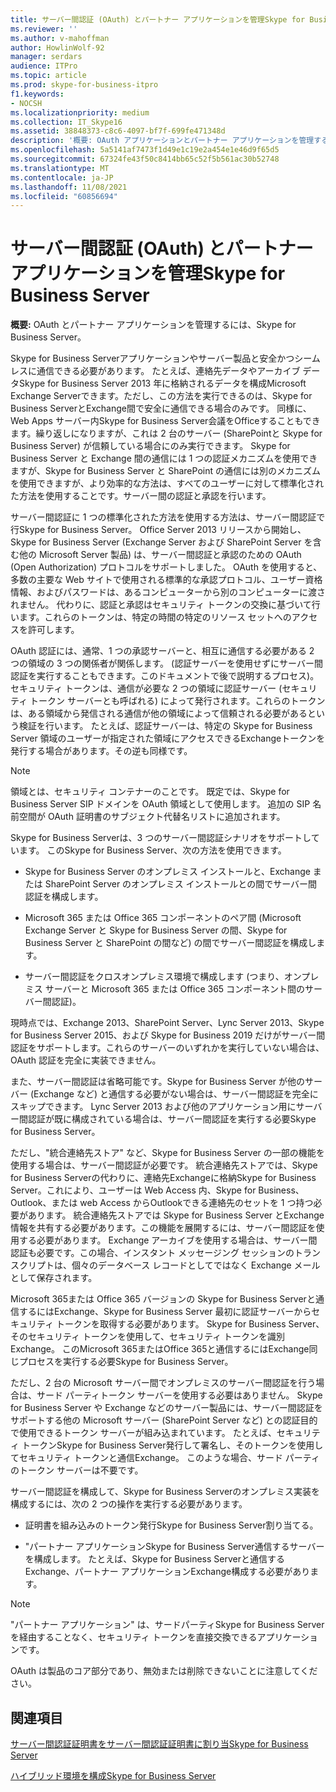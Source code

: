 ```yaml
---
title: サーバー間認証 (OAuth) とパートナー アプリケーションを管理Skype for Business Server
ms.reviewer: ''
ms.author: v-mahoffman
author: HowlinWolf-92
manager: serdars
audience: ITPro
ms.topic: article
ms.prod: skype-for-business-itpro
f1.keywords:
- NOCSH
ms.localizationpriority: medium
ms.collection: IT_Skype16
ms.assetid: 38848373-c8c6-4097-bf7f-699fe471348d
description: '概要: OAuth アプリケーションとパートナー アプリケーションを管理するには、Skype for Business Server。'
ms.openlocfilehash: 5a5141af7473f1d49e1c19e2a454e1e46d9f65d5
ms.sourcegitcommit: 67324fe43f50c8414bb65c52f5b561ac30b52748
ms.translationtype: MT
ms.contentlocale: ja-JP
ms.lasthandoff: 11/08/2021
ms.locfileid: "60856694"
---
```

# <a name="manage-server-to-server-authentication-oauth-and-partner-applications-in-skype-for-business-server"></a>サーバー間認証 (OAuth) とパートナー アプリケーションを管理Skype for Business Server
 
**概要:** OAuth とパートナー アプリケーションを管理するには、Skype for Business Server。
  
Skype for Business Serverアプリケーションやサーバー製品と安全かつシームレスに通信できる必要があります。 たとえば、連絡先データやアーカイブ データSkype for Business Server 2013 年に格納されるデータを構成Microsoft Exchange Serverできます。ただし、この方法を実行できるのは、Skype for Business ServerとExchange間で安全に通信できる場合のみです。 同様に、Web Apps サーバー内Skype for Business Server会議をOfficeすることもできます。繰り返しになりますが、これは 2 台のサーバー (SharePointと Skype for Business Server) が信頼している場合にのみ実行できます。 Skype for Business Server と Exchange 間の通信には 1 つの認証メカニズムを使用できますが、Skype for Business Server と SharePoint の通信には別のメカニズムを使用できますが、より効率的な方法は、すべてのユーザーに対して標準化された方法を使用することです。サーバー間の認証と承認を行います。
  
サーバー間認証に 1 つの標準化された方法を使用する方法は、サーバー間認証で行Skype for Business Server。 Office Server 2013 リリースから開始し、Skype for Business Server (Exchange Server および SharePoint Server を含む他の Microsoft Server 製品) は、サーバー間認証と承認のための OAuth (Open Authorization) プロトコルをサポートしました。 OAuth を使用すると、多数の主要な Web サイトで使用される標準的な承認プロトコル、ユーザー資格情報、およびパスワードは、あるコンピューターから別のコンピューターに渡されません。 代わりに、認証と承認はセキュリティ トークンの交換に基づいて行います。これらのトークンは、特定の時間の特定のリソース セットへのアクセスを許可します。
  
OAuth 認証には、通常、1 つの承認サーバーと、相互に通信する必要がある 2 つの領域の 3 つの関係者が関係します。 (認証サーバーを使用せずにサーバー間認証を実行することもできます。このドキュメントで後で説明するプロセス)。セキュリティ トークンは、通信が必要な 2 つの領域に認証サーバー (セキュリティ トークン サーバーとも呼ばれる) によって発行されます。これらのトークンは、ある領域から発信される通信が他の領域によって信頼される必要があるという検証を行います。 たとえば、認証サーバーは、特定の Skype for Business Server 領域のユーザーが指定された領域にアクセスできるExchangeトークンを発行する場合があります。その逆も同様です。
  
> [!NOTE]
> 領域とは、セキュリティ コンテナーのことです。 既定では、Skype for Business Server SIP ドメインを OAuth 領域として使用します。 追加の SIP 名前空間が OAuth 証明書のサブジェクト代替名リストに追加されます。 
  
Skype for Business Serverは、3 つのサーバー間認証シナリオをサポートしています。 このSkype for Business Server、次の方法を使用できます。
  
- Skype for Business Server のオンプレミス インストールと、Exchange または SharePoint Server のオンプレミス インストールとの間でサーバー間認証を構成します。
    
- Microsoft 365 または Office 365 コンポーネントのペア間 (Microsoft Exchange Server と Skype for Business Server の間、Skype for Business Server と SharePoint の間など) の間でサーバー間認証を構成します。
    
- サーバー間認証をクロスオンプレミス環境で構成します (つまり、オンプレミス サーバーと Microsoft 365 または Office 365 コンポーネント間のサーバー間認証)。
    
現時点では、Exchange 2013、SharePoint Server、Lync Server 2013、Skype for Business Server 2015、および Skype for Business 2019 だけがサーバー間認証をサポートします。これらのサーバーのいずれかを実行していない場合は、OAuth 認証を完全に実装できません。
  
また、サーバー間認証は省略可能です。Skype for Business Server が他のサーバー (Exchange など) と通信する必要がない場合は、サーバー間認証を完全にスキップできます。 Lync Server 2013 および他のアプリケーション用にサーバー間認証が既に構成されている場合は、サーバー間認証を実行する必要Skype for Business Server。 
  
ただし、"統合連絡先ストア" など、Skype for Business Server の一部の機能を使用する場合は、サーバー間認証が必要です。 統合連絡先ストアでは、Skype for Business Serverの代わりに、連絡先Exchangeに格納Skype for Business Server。これにより、ユーザーは Web Access 内、Skype for Business、Outlook、または web Access からOutlookできる連絡先のセットを 1 つ持つ必要があります。 統合連絡先ストアでは Skype for Business Server とExchange情報を共有する必要があります。この機能を展開するには、サーバー間認証を使用する必要があります。 Exchange アーカイブを使用する場合は、サーバー間認証も必要です。この場合、インスタント メッセージング セッションのトランスクリプトは、個々のデータベース レコードとしてではなく Exchange メールとして保存されます。
  
Microsoft 365または Office 365 バージョンの Skype for Business Serverと通信するにはExchange、Skype for Business Server 最初に認証サーバーからセキュリティ トークンを取得する必要があります。 Skype for Business Server、そのセキュリティ トークンを使用して、セキュリティ トークンを識別Exchange。 このMicrosoft 365またはOffice 365と通信するにはExchange同じプロセスを実行する必要Skype for Business Server。
  
ただし、2 台の Microsoft サーバー間でオンプレミスのサーバー間認証を行う場合は、サード パーティトークン サーバーを使用する必要はありません。 Skype for Business Server や Exchange などのサーバー製品には、サーバー間認証をサポートする他の Microsoft サーバー (SharePoint Server など) との認証目的で使用できるトークン サーバーが組み込まれています。 たとえば、セキュリティ トークンSkype for Business Server発行して署名し、そのトークンを使用してセキュリティ トークンと通信Exchange。 このような場合、サード パーティのトークン サーバーは不要です。
  
サーバー間認証を構成して、Skype for Business Serverのオンプレミス実装を構成するには、次の 2 つの操作を実行する必要があります。
  
- 証明書を組み込みのトークン発行Skype for Business Server割り当てる。
    
- "パートナー アプリケーションSkype for Business Server通信するサーバーを構成します。 たとえば、Skype for Business Serverと通信するExchange、パートナー アプリケーションExchange構成する必要があります。
    
> [!NOTE]
> "パートナー アプリケーション" は、サードパーティSkype for Business Serverを経由することなく、セキュリティ トークンを直接交換できるアプリケーションです。 
  
OAuth は製品のコア部分であり、無効または削除できないことに注意してください。
  
## <a name="see-also"></a>関連項目

[サーバー間認証証明書をサーバー間認証証明書に割り当Skype for Business Server](assign-a-server-to-server-certificate.md)
  
[ハイブリッド環境を構成Skype for Business Server](configure-a-hybrid-environment.md)
